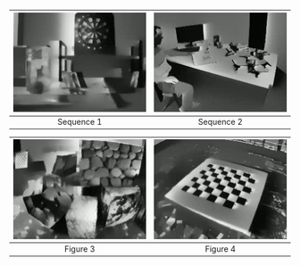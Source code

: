 | ![Sequence1](https://github.com/111495zjy/Video_examples_of_Diff-EvINR/raw/main/sequence1.gif) | ![Sequence2](https://github.com/111495zjy/Video_examples_of_Diff-EvINR/raw/main/sequence2.gif) |
|:--:|:--:|
|Sequence 1|Sequence 2|

| ![Sequence3](https://github.com/111495zjy/Video_examples_of_Diff-EvINR/raw/main/sequence3.gif) | ![Sequence4](https://github.com/111495zjy/Video_examples_of_Diff-EvINR/raw/main/sequence4.gif) |
|:--:|:--:|
|Figure 3|Figure 4|

